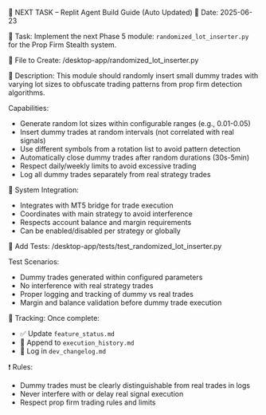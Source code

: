 📌 NEXT TASK – Replit Agent Build Guide (Auto Updated)
📅 Date: 2025-06-23

🧠 Task:
Implement the next Phase 5 module: `randomized_lot_inserter.py` for the Prop Firm Stealth system.

🔧 File to Create:
/desktop-app/randomized_lot_inserter.py

🧩 Description:
This module should randomly insert small dummy trades with varying lot sizes to obfuscate trading patterns from prop firm detection algorithms.

Capabilities:
- Generate random lot sizes within configurable ranges (e.g., 0.01-0.05)
- Insert dummy trades at random intervals (not correlated with real signals)
- Use different symbols from a rotation list to avoid pattern detection
- Automatically close dummy trades after random durations (30s-5min)
- Respect daily/weekly limits to avoid excessive trading
- Log all dummy trades separately from real strategy trades

🔁 System Integration:
- Integrates with MT5 bridge for trade execution
- Coordinates with main strategy to avoid interference
- Respects account balance and margin requirements
- Can be enabled/disabled per strategy or globally

🧪 Add Tests:
/desktop-app/tests/test_randomized_lot_inserter.py

Test Scenarios:
- Dummy trades generated within configured parameters
- No interference with real strategy trades
- Proper logging and tracking of dummy vs real trades
- Margin and balance validation before dummy trade execution

📂 Tracking:
Once complete:
- ✅ Update `feature_status.md`
- 🧾 Append to `execution_history.md`
- 📘 Log in `dev_changelog.md`

❗ Rules:
- Dummy trades must be clearly distinguishable from real trades in logs
- Never interfere with or delay real signal execution
- Respect prop firm trading rules and limits
